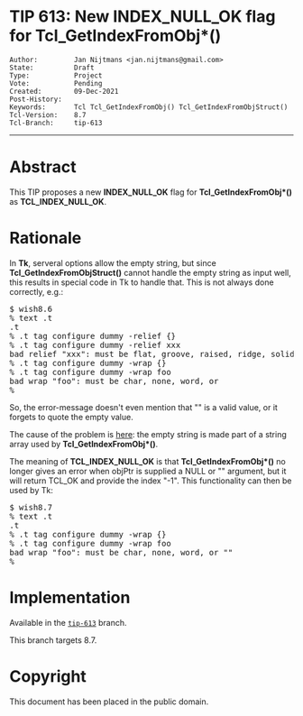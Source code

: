 # TIP 613: New INDEX\_NULL\_OK flag for Tcl_GetIndexFromObj*()
	Author:         Jan Nijtmans <jan.nijtmans@gmail.com>
	State:          Draft
	Type:           Project
	Vote:           Pending
	Created:        09-Dec-2021
	Post-History:   
	Keywords:       Tcl Tcl_GetIndexFromObj() Tcl_GetIndexFromObjStruct()
	Tcl-Version:    8.7
	Tcl-Branch:     tip-613
-----

# Abstract

This TIP proposes a new <b>INDEX\_NULL\_OK</b> flag for <b>Tcl\_GetIndexFromObj*()</b>  as <b>TCL\_INDEX\_NULL\_OK</b>.

# Rationale

In <b>Tk</b>, serveral options allow the empty string, but since <b>Tcl\_GetIndexFromObjStruct()</b> cannot handle
the empty string as input well, this results in special code in Tk to handle that. This is
not always done correctly, e.g.:
<pre>
$ wish8.6
% text .t
.t
% .t tag configure dummy -relief {}
% .t tag configure dummy -relief xxx
bad relief "xxx": must be flat, groove, raised, ridge, solid, or sunken
% .t tag configure dummy -wrap {}
% .t tag configure dummy -wrap foo
bad wrap "foo": must be char, none, word, or 
% 
</pre>
So, the error-message doesn't even mention that "" is a valid value, or it forgets
to quote the empty value.

The cause of the problem is [here](https://core.tcl-lang.org/tk/file?udc=1&ln=27&ci=73d9515d7f13f6fa&name=generic%2FtkTextTag.c):
the empty string is made part of a string array used by <b>Tcl\_GetIndexFromObj*()</b>.

The meaning of <b>TCL\_INDEX\_NULL\_OK</b> is that <b>Tcl\_GetIndexFromObj*()</b> no longer
gives an error when objPtr is supplied a NULL or "" argument, but it will return TCL_OK
and provide the index "-1". This functionality can then be used by Tk:
<pre>
$ wish8.7
% text .t
.t
% .t tag configure dummy -wrap {}
% .t tag configure dummy -wrap foo
bad wrap "foo": must be char, none, word, or ""
% 
</pre>

# Implementation

Available in the [`tip-613`](https://core.tcl-lang.org/tcl/timeline?r=tip-613&unhide) branch.

This branch targets 8.7.

# Copyright

This document has been placed in the public domain.
